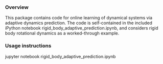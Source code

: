 ### Overview
This package contains code for online learning of dynamical systems via adaptive dynamics prediction. The code is self-contained in the included iPython notebook rigid_body_adaptive_prediction.ipynb, and considers rigid body rotational dynamics as a worked-through example.


### Usage instructions
jupyter notebook rigid_body_adaptive_prediction.ipynb
